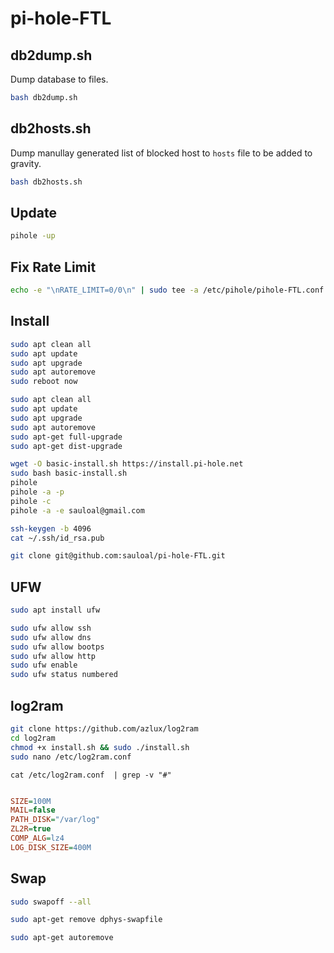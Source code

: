 # pi-hole-FTL

##  db2dump.sh

Dump database to files.

```sh
bash db2dump.sh
```

## db2hosts.sh

Dump manullay generated list of blocked host to `hosts` file to be added to gravity.

```sh
bash db2hosts.sh
```

## Update

```sh
pihole -up
```

## Fix Rate Limit

```sh
echo -e "\nRATE_LIMIT=0/0\n" | sudo tee -a /etc/pihole/pihole-FTL.conf
````

## Install

```sh
sudo apt clean all
sudo apt update
sudo apt upgrade
sudo apt autoremove
sudo reboot now

sudo apt clean all
sudo apt update
sudo apt upgrade
sudo apt autoremove
sudo apt-get full-upgrade
sudo apt-get dist-upgrade

wget -O basic-install.sh https://install.pi-hole.net
sudo bash basic-install.sh
pihole
pihole -a -p
pihole -c
pihole -a -e sauloal@gmail.com

ssh-keygen -b 4096
cat ~/.ssh/id_rsa.pub

git clone git@github.com:sauloal/pi-hole-FTL.git
```

## UFW

```sh
sudo apt install ufw

sudo ufw allow ssh
sudo ufw allow dns
sudo ufw allow bootps
sudo ufw allow http
sudo ufw enable
sudo ufw status numbered
```

## log2ram

```sh
git clone https://github.com/azlux/log2ram
cd log2ram
chmod +x install.sh && sudo ./install.sh
sudo nano /etc/log2ram.conf
```

`cat /etc/log2ram.conf  | grep -v "#"`

```ini

SIZE=100M
MAIL=false
PATH_DISK="/var/log"
ZL2R=true
COMP_ALG=lz4
LOG_DISK_SIZE=400M
```

## Swap

```sh
sudo swapoff --all

sudo apt-get remove dphys-swapfile

sudo apt-get autoremove
```
